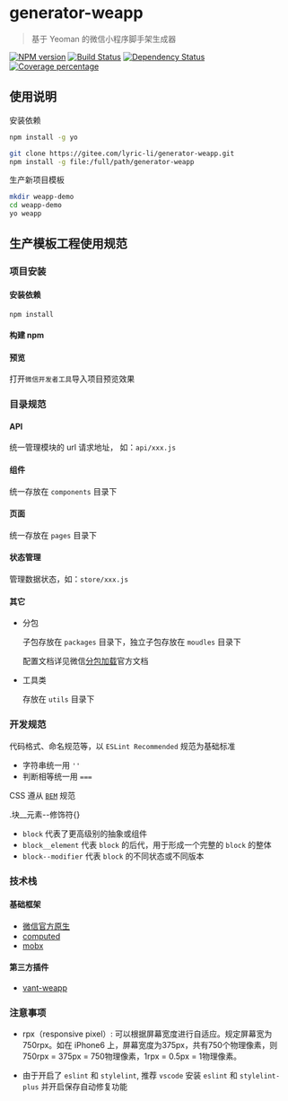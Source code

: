 # generator-weapp 

> 基于 Yeoman 的微信小程序脚手架生成器

[![NPM version][npm-image]][npm-url] [![Build Status][travis-image]][travis-url] [![Dependency Status][daviddm-image]][daviddm-url] [![Coverage percentage][coveralls-image]][coveralls-url]

## 使用说明

安装依赖
```bash
npm install -g yo

git clone https://gitee.com/lyric-li/generator-weapp.git
npm install -g file:/full/path/generator-weapp
```


生产新项目模板
```bash
mkdir weapp-demo
cd weapp-demo
yo weapp
```


[npm-image]: https://badge.fury.io/js/generator-weapp.svg
[npm-url]: https://npmjs.org/package/generator-weapp
[travis-image]: https://travis-ci.com/lyric-li/generator-weapp.svg?branch=master
[travis-url]: https://travis-ci.com/lyric-li/generator-weapp
[daviddm-image]: https://david-dm.org/lyric-li/generator-weapp.svg?theme=shields.io
[daviddm-url]: https://david-dm.org/lyric-li/generator-weapp
[coveralls-image]: https://coveralls.io/repos/lyric-li/generator-weapp/badge.svg
[coveralls-url]: https://coveralls.io/r/lyric-li/generator-weapp


## 生产模板工程使用规范

### 项目安装

#### 安装依赖

```
npm install
```

#### 构建 npm

#### 预览
打开`微信开发者工具`导入项目预览效果


### 目录规范

#### API

统一管理模块的 url 请求地址， 如：`api/xxx.js`

#### 组件

统一存放在 `components` 目录下

#### 页面

统一存放在 `pages` 目录下

#### 状态管理

管理数据状态，如：`store/xxx.js`

#### 其它

- 分包
  
  子包存放在 `packages` 目录下，独立子包存放在 `moudles` 目录下

  配置文档详见微信[分包加载](https://developers.weixin.qq.com/miniprogram/dev/framework/subpackages.html)官方文档

- 工具类

  存放在 `utils` 目录下



### 开发规范

代码格式、命名规范等，以 `ESLint Recommended` 规范为基础标准

- 字符串统一用 `''`
- 判断相等统一用 `===`

CSS 遵从 [`BEM`](https://www.jianshu.com/p/54b000099217) 规范

.块__元素--修饰符{}

- `block` 代表了更高级别的抽象或组件
- `block__element` 代表 `block` 的后代，用于形成一个完整的 `block` 的整体
- `block--modifier` 代表 `block` 的不同状态或不同版本


### 技术栈

#### 基础框架

- [微信官方原生](https://developers.weixin.qq.com/miniprogram/dev/framework/)
- [computed](https://developers.weixin.qq.com/miniprogram/dev/extended/utils/computed.html)
- [mobx](https://developers.weixin.qq.com/miniprogram/dev/extended/utils/mobx.html)

#### 第三方插件

- [vant-weapp](https://youzan.github.io/vant-weapp/#/intro)



### 注意事项
- rpx（responsive pixel）: 可以根据屏幕宽度进行自适应。规定屏幕宽为750rpx。如在 iPhone6 上，屏幕宽度为375px，共有750个物理像素，则750rpx = 375px = 750物理像素，1rpx = 0.5px = 1物理像素。

- 由于开启了 `eslint` 和 `stylelint`, 推荐 `vscode` 安装 `eslint` 和 `stylelint-plus` 并开启保存自动修复功能

